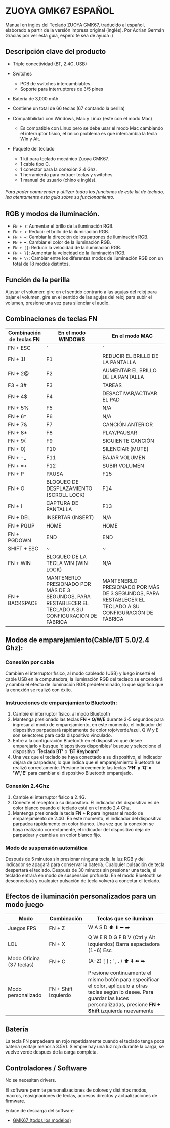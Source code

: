 # ZUOYA GMK67 ESPAÑOL

Manual en inglés del Teclado ZUOYA GMK67, traducido al español, elaborado a partir de la versión impresa original (inglés). Por Adrian Germán
Gracias por ver esta guía, espero te sea de ayuda :)

## Descripción clave del producto

- Triple conectividad (BT, 2.4G, USB)

- Switches
    - PCB de switches intercambiables.
    - Soporte para interruptores de 3/5 pines

- Batería de 3,000 mAh

- Contiene un total de 66 teclas (67 contando la perilla)

- Compatibilidad con Windows, Mac y Linux (este con el modo Mac)
    - Es compatible con Linux pero se debe usar el modo Mac cambiando el interruptor físico, el único problema es que intercambia la tecla Win y Alt.

- Paquete del teclado
    -  1 kit para teclado mecánico Zuoya GMK67.
    -  1 cable tipo C.
    -  1 conector para la conexión 2.4 Ghz.
    -  1 herramienta para extraer teclas y switches.
    -  1 manual de usuario (chino e inglés).

###### Para poder comprender y utilizar todas las funciones de este kit de teclado, lea atentamente esta guía sobre su funcionamiento.

## RGB y modos de iluminación.

- `FN + ⬆️`: Aumentar el brillo de la iluminación RGB.
- `FN + ⬇️`: Reducir el brillo de la iluminación RGB.
- `FN + ⬅️`: Cambiar la dirección de los patrones de iluminación RGB.
- `FN + ➡️`: Cambiar el color de la iluminación RGB.
- `FN + [{`: Reducir la velocidad de la iluminación RGB.
- `FN + }]`: Aumentar la velocidad de la iluminación RGB.
- `FN + \\`: Cambiar entre los diferentes modos de iluminación RGB con un total de 18 modos distintos.

## Función de la perilla
Ajustar el volumen: gire en el sentido contrario a las agujas del reloj para bajar el volumen, gire en el sentido de las agujas del reloj para subir el volumen, presione una vez para silenciar el audio.

## Combinaciones de teclas FN

| Combinación de teclas FN   |  En el modo WINDOWS |  En el modo MAC |
| ------------ | ------------ | ------------ |
| FN + ESC | ` | ` |
| FN + 1! | F1  | REDUCIR EL BRILLO DE LA PANTALLA |
| FN + 2@ | F2 | AUMENTAR EL BRILLO DE LA PANTALLA |
| F3 + 3# | F3 | TAREAS |
| FN + 4$ | F4 | DESACTIVAR/ACTIVAR EL PAD |
| FN + 5% | F5 | N/A |
| FN + 6^ | F6 | N/A |
| FN + 7& | F7 | CANCIÓN ANTERIOR |
| FN + 8* | F8 | PLAY/PAUSAR |
| FN + 9( | F9 | SIGUIENTE CANCIÓN |
| FN + 0) | F10 | SILENCIAR (MUTE) |
| FN + -_ | F11 | BAJAR VOLUMEN |
| FN + =+ | F12 | SUBIR VOLUMEN |
| FN + P | PAUSA | F15 |
| FN + O | BLOQUEO DE DESPLAZAMIENTO (SCROLL LOCK) | F14 |
| FN + I | CAPTURA DE PANTALLA | F13 |
| FN + DEL | INSERTAR (INSERT) | N/A |
| FN + PGUP | HOME | HOME |
| FN + PGDOWN | END | END |
| SHIFT + ESC | ~ | ~ |
| FN + WIN | BLOQUEO DE LA TECLA WIN (WIN LOCK) | N/A |
| FN + BACKSPACE | MANTENERLO PRESIONADO POR MÁS DE 3 SEGUNDOS, PARA RESTABLECER EL TECLADO A SU CONFIGURACIÓN DE FÁBRICA | MANTENERLO PRESIONADO POR MÁS DE 3 SEGUNDOS, PARA RESTABLECER EL TECLADO A SU CONFIGURACIÓN DE FÁBRICA |

## Modos de emparejamiento(Cable/BT 5.0/2.4 Ghz):

### Conexión por cable
Cambien el interruptor físico, al modo cableado (USB) y luego inserté el cable USB en la computadora, la iluminación RGB del teclado se encenderá y cambia el efecto de iluminación RGB predeterminado, lo que significa que la conexión se realizó con éxito.

### Instrucciones de emparejamiento Bluetooth:

1. Cambie el interruptor físico, al modo Bluetooth
2. Mantenga presionado las teclas **FN + Q/W/E** durante 3-5 segundos para ingresar al modo de emparejamiento, en este momento, el indicador del dispositivo parpadeará rápidamente de color rojo/verde/azul, Q W y E son selectores para cada dispositivo vinculado.
3. Entre a la configuración Bluetooth en el dispositivo que desee emparejarlo y busque 'dispositivos disponibles' busque y seleccione el dispositivo **'Teclado BT'** o **'BT Keyboard'**
4. Una vez que el teclado se haya conectado a su dispositivo, el indicador dejara de parpadear, lo que indica que el emparejamiento Bluetooth se realizó correctamente. Presione brevemente las teclas **'FN' y 'Q' o 'W','E'** para cambiar el dispositivo Bluetooth emparejado.

### Conexión 2.4Ghz
1. Cambie el interruptor físico a 2.4G.
2. Conecte el receptor a su dispositivo. El indicador del dispositivo es de color blanco cuando el teclado está en el modo 2.4 Ghz.
3. Mantenga presionada la tecla **FN + R** para ingresar al modo de emparejamiento de 2.4G. En este momento, el indicador del dispositivo parpadea rápidamente en color blanco. Una vez que la conexión se haya realizado correctamente, el indicador del dispositivo deja de parpadear y cambia a un color blanco fijo.

### Modo de suspensión automática
Después de 5 minutos sin presionar ninguna tecla, la luz RGB y del indicador se apagará para conservar la batería. Cualquier pulsación de tecla despertará el teclado. Después de 30 minutos sin presionar una tecla, el teclado entrará en modo de suspensión profunda. En el modo Bluetooth se desconectará y cualquier pulsación de tecla volverá a conectar el teclado.

## Efectos de iluminación personalizados para un modo juego

| Modo | Combinación  | Teclas que se iluminan |
| ------------ | ------------ | ------------ |
| Juegos FPS  | FN + Z | W A S D ⬆️ ⬇️ ⬅️ ➡️|
| LOL | FN + X | Q W E R D G F B V (Ctrl y Alt izquierdos) Barra espaciadora (1-6) Esc |
| Modo Oficina (37 teclas) | FN + C  | (A-Z) [ ] ; ' , . / ⬆️ ⬇️ ⬅️ ➡️ |
|  Modo personalizado | FN + Shift izquierdo | Presione continuamente el mismo botón para especificar el color, aplíquelo a otras teclas según lo desee. Para guardar las luces personalizadas, presione **FN + Shift** izquierda nuevamente |

## Batería
La tecla FN parpadeara en rojo repetidamente cuando el teclado tenga poca batería (voltaje menor a 3.5V). Siempre hay una luz roja durante la carga, se vuelve verde después de la carga completa.

## Controladores / Software
No se necesitan drivers.

El software permite personalizaciones de colores y distintos modos, macros, reasignaciones de teclas, accesos directos y actualizaciones de firmware.

Enlace de descarga del software

- [GMK67 (todos los modelos)](http://mkb.gg/pages/download-center "GMK67 (todos los modelos)")

